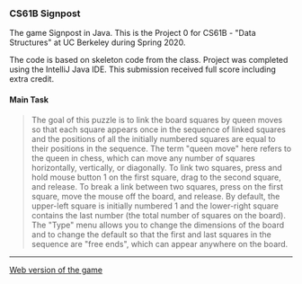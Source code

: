 ### CS61B Signpost

The game Signpost in Java. This is the Project 0 for CS61B - "Data Structures" at UC Berkeley during Spring 2020.

The code is based on skeleton code from the class. Project was completed using the IntelliJ Java IDE. This submission received full score including extra credit.

#### Main Task
> The goal of this puzzle is to link the board squares by queen moves so that each square appears once in the sequence of linked squares and the positions of all the initially numbered squares are equal to their positions in the sequence. The term "queen move" here refers to the queen in chess, which can move any number of squares horizontally, vertically, or diagonally.
> To link two squares, press and hold mouse button 1 on the first square, drag to the second square, and release. To break a link between two squares, press on the first square, move the mouse off the board, and release.
> By default, the upper-left square is initially numbered 1 and the lower-right square contains the last number (the total number of squares on the board). The "Type" menu allows you to change the dimensions of the board and to change the default so that the first and last squares in the sequence are "free ends", which can appear anywhere on the board.

***
[Web version of the game](https://www.chiark.greenend.org.uk/~sgtatham/puzzles/js/signpost.html)
